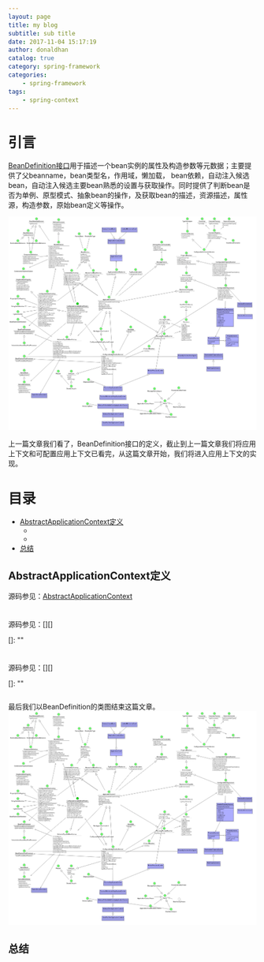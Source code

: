 ```yaml
---
layout: page
title: my blog
subtitle: sub title
date: 2017-11-04 15:17:19
author: donaldhan
catalog: true
category: spring-framework
categories:
    - spring-framework
tags:
    - spring-context
---
```


# 引言

[BeanDefinition接口][]用于描述一个bean实例的属性及构造参数等元数据；主要提供了父beanname，bean类型名，作用域，懒加载，
bean依赖，自动注入候选bean，自动注入候选主要bean熟悉的设置与获取操作。同时提供了判断bean是否为单例、原型模式、抽象bean的操作，及获取bean的描述，资源描述，属性源，构造参数，原始bean定义等操作。

![BeanDefinition](/image/spring-context/BeanDefinition.png)

[BeanDefinition接口]:https://donaldhan.github.io/spring-framework/2017/12/26/BeanDefinition%E6%8E%A5%E5%8F%A3%E5%AE%9A%E4%B9%89.html "BeanDefinition接口"

上一篇文章我们看了，BeanDefinition接口的定义，截止到上一篇文章我们将应用上下文和可配置应用上下文已看完，从这篇文章开始，我们将进入应用上下文的实现。


# 目录
* [AbstractApplicationContext定义](abstractapplicationcontext定义)
    * [](#)
    * [](#)
* [总结](#总结)

## AbstractApplicationContext定义
源码参见：[AbstractApplicationContext][]

[AbstractApplicationContext]: "AbstractApplicationContext"

```java
```


###
源码参见：[][]

[]: ""

```java
```


###
源码参见：[][]

[]: ""

```java
```


最后我们以BeanDefinition的类图结束这篇文章。
![BeanDefinition](/image/spring-context/BeanDefinition.png)

## 总结
